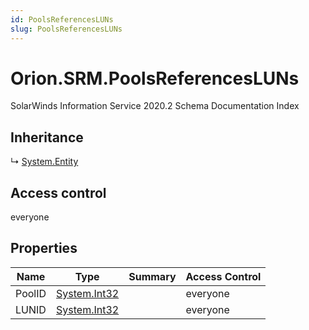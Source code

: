 ```yaml
---
id: PoolsReferencesLUNs
slug: PoolsReferencesLUNs
---
```


# Orion.SRM.PoolsReferencesLUNs

SolarWinds Information Service 2020.2 Schema Documentation Index

## Inheritance

↳ [System.Entity](./../System/Entity)

## Access control

everyone

## Properties

| Name | Type | Summary | Access Control |
| ------ | ------ | ------ | ------ |
| PoolID | [System.Int32](https://docs.microsoft.com/en-us/dotnet/api/system.int32) |  | everyone |
| LUNID | [System.Int32](https://docs.microsoft.com/en-us/dotnet/api/system.int32) |  | everyone |


